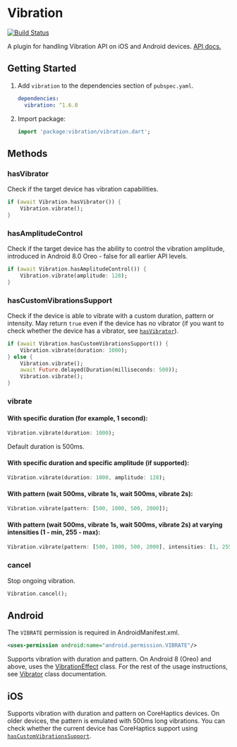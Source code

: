 # Vibration

[![Build Status](https://travis-ci.org/benjamindean/flutter_vibration.svg?branch=master)](https://travis-ci.org/benjamindean/flutter_vibration)

A plugin for handling Vibration API on iOS and Android devices. [API docs.](https://pub.dartlang.org/documentation/vibration/latest/vibration/Vibration-class.html)

## Getting Started

1. Add `vibration` to the dependencies section of `pubspec.yaml`.

    ``` yml
    dependencies:
      vibration: ^1.6.0
    ```

2. Import package:

    ``` dart
    import 'package:vibration/vibration.dart';
    ```

## Methods

### hasVibrator

Check if the target device has vibration capabilities.

``` dart
if (await Vibration.hasVibrator()) {
    Vibration.vibrate();
}
```

### hasAmplitudeControl

Check if the target device has the ability to control the vibration amplitude,
introduced in Android 8.0 Oreo - false for all earlier API levels.

``` dart
if (await Vibration.hasAmplitudeControl()) {
    Vibration.vibrate(amplitude: 128);
}
```

### hasCustomVibrationsSupport

Check if the device is able to vibrate with a custom duration, pattern or intensity.
May return `true` even if the device has no vibrator (if you want to check whether the device has a vibrator,
see [`hasVibrator`](#hasVibrator)).

```dart
if (await Vibration.hasCustomVibrationsSupport()) {
    Vibration.vibrate(duration: 1000);
} else {
    Vibration.vibrate();
    await Future.delayed(Duration(milliseconds: 500));
    Vibration.vibrate();
}
```

### vibrate

#### With specific duration (for example, 1 second):

``` dart
Vibration.vibrate(duration: 1000);
```

Default duration is 500ms. 

#### With specific duration and specific amplitude (if supported):

``` dart
Vibration.vibrate(duration: 1000, amplitude: 128);
```

#### With pattern (wait 500ms, vibrate 1s, wait 500ms, vibrate 2s):

``` dart
Vibration.vibrate(pattern: [500, 1000, 500, 2000]);
```

#### With pattern (wait 500ms, vibrate 1s, wait 500ms, vibrate 2s) at varying intensities (1 - min, 255 - max):

``` dart
Vibration.vibrate(pattern: [500, 1000, 500, 2000], intensities: [1, 255]);
```

### cancel

Stop ongoing vibration.

``` dart
Vibration.cancel();
```

## Android

The `VIBRATE` permission is required in AndroidManifest.xml.

``` xml
<uses-permission android:name="android.permission.VIBRATE"/>
```

Supports vibration with duration and pattern. On Android 8 (Oreo) and above, uses the [VibrationEffect](https://developer.android.com/reference/android/os/VibrationEffect) class.
For the rest of the usage instructions, see [Vibrator](https://developer.android.com/reference/android/os/Vibrator) class documentation.

## iOS

Supports vibration with duration and pattern on CoreHaptics devices. On older devices, the pattern is emulated with 500ms long vibrations.
You can check whether the current device has CoreHaptics support using [`hasCustomVibrationsSupport`](#hasCustomVibrationsSupport).
